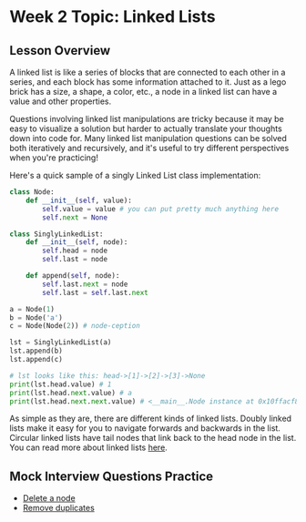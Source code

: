 # Week 2 Topic: Linked Lists
## Lesson Overview

A linked list is like a series of blocks that are connected to each
other in a series, and each block has some information attached to it.
Just as a lego brick has a size, a shape, a color, etc., a node
in a linked list can have a value and other properties.

Questions involving linked list manipulations are tricky because
it may be easy to visualize a solution but harder to actually translate
your thoughts down into code for. Many linked list manipulation questions
can be solved both iteratively and recursively, and it's useful to try
different perspectives when you're practicing!

Here's a quick sample of a singly Linked List class implementation:

```python
class Node:
    def __init__(self, value):
        self.value = value # you can put pretty much anything here
        self.next = None

class SinglyLinkedList:
    def __init__(self, node):
        self.head = node
        self.last = node

    def append(self, node):
        self.last.next = node
        self.last = self.last.next

a = Node(1)
b = Node('a')
c = Node(Node(2)) # node-ception

lst = SinglyLinkedList(a)
lst.append(b)
lst.append(c)

# lst looks like this: head->[1]->[2]->[3]->None
print(lst.head.value) # 1
print(lst.head.next.value) # a
print(lst.head.next.next.value) # <__main__.Node instance at 0x10ffacf80>
```

As simple as they are, there are different kinds of linked lists.
Doubly linked lists make it easy for you to navigate forwards and
backwards in the list. Circular linked lists have tail nodes that link
back to the head node in the list. You can read more about linked
lists [here](https://en.wikipedia.org/wiki/Linked_list#Basic_concepts_and_nomenclature).

## Mock Interview Questions Practice

* [Delete a node](./questions/question-delete-middle-node.md)
* [Remove duplicates](./questions/question-remove-duplicates.md)
